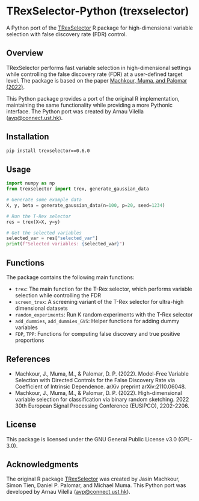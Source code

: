 # TRexSelector-Python (trexselector)

A Python port of the [TRexSelector](https://github.com/jasinmachkour/TRexSelector) R package for high-dimensional variable selection with false discovery rate (FDR) control.

## Overview

TRexSelector performs fast variable selection in high-dimensional settings while controlling the false discovery rate (FDR) at a user-defined target level. The package is based on the paper [Machkour, Muma, and Palomar (2022)](https://arxiv.org/abs/2110.06048).

This Python package provides a port of the original R implementation, maintaining the same functionality while providing a more Pythonic interface. The Python port was created by Arnau Vilella (avp@connect.ust.hk).

## Installation

```bash
pip install trexselector==0.6.0
```

## Usage

```python
import numpy as np
from trexselector import trex, generate_gaussian_data

# Generate some example data
X, y, beta = generate_gaussian_data(n=100, p=20, seed=1234)

# Run the T-Rex selector
res = trex(X=X, y=y)

# Get the selected variables
selected_var = res["selected_var"]
print(f"Selected variables: {selected_var}")
```

## Functions

The package contains the following main functions:

- `trex`: The main function for the T-Rex selector, which performs variable selection while controlling the FDR
- `screen_trex`: A screening variant of the T-Rex selector for ultra-high dimensional datasets
- `random_experiments`: Run K random experiments with the T-Rex selector
- `add_dummies`, `add_dummies_GVS`: Helper functions for adding dummy variables 
- `FDP`, `TPP`: Functions for computing false discovery and true positive proportions

## References

- Machkour, J., Muma, M., & Palomar, D. P. (2022). Model-Free Variable Selection with Directed Controls for the False Discovery Rate via Coefficient of Intrinsic Dependence. arXiv preprint arXiv:2110.06048.
- Machkour, J., Muma, M., & Palomar, D. P. (2022). High-dimensional variable selection for classification via binary random sketching. 2022 30th European Signal Processing Conference (EUSIPCO), 2202-2206.

## License

This package is licensed under the GNU General Public License v3.0 (GPL-3.0).

## Acknowledgments

The original R package [TRexSelector](https://github.com/jasinmachkour/TRexSelector) was created by Jasin Machkour, Simon Tien, Daniel P. Palomar, and Michael Muma. This Python port was developed by Arnau Vilella (avp@connect.ust.hk).
